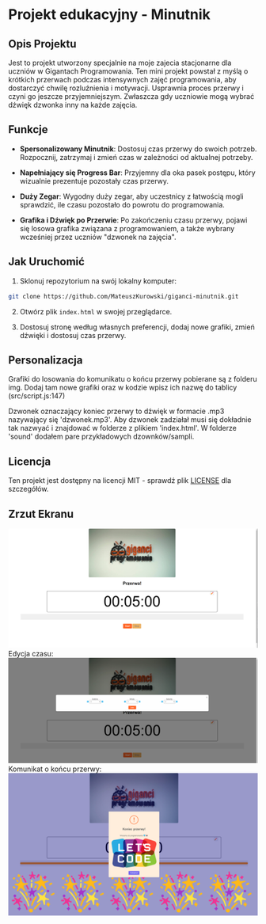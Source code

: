 # Projekt edukacyjny - Minutnik

## Opis Projektu

Jest to projekt utworzony specjalnie na moje zajecia stacjonarne dla uczniów w Gigantach Programowania. Ten mini projekt powstał z myślą o krótkich przerwach podczas intensywnych zajęć programowania, aby dostarczyć chwilę rozluźnienia i motywacji. Usprawnia proces przerwy i czyni go jeszcze przyjemniejszym. Zwłaszcza gdy uczniowie mogą wybrać dźwięk dzwonka inny na każde zajęcia.

## Funkcje

- **Spersonalizowany Minutnik**: Dostosuj czas przerwy do swoich potrzeb. Rozpocznij, zatrzymaj i zmień czas w zależności od aktualnej potrzeby.

- **Napełniający się Progress Bar**: Przyjemny dla oka pasek postępu, który wizualnie prezentuje pozostały czas przerwy.

- **Duży Zegar**: Wygodny duży zegar, aby uczestnicy z łatwością mogli sprawdzić, ile czasu pozostało do powrotu do programowania.

- **Grafika i Dźwięk po Przerwie**: Po zakończeniu czasu przerwy, pojawi się losowa grafika związana z programowaniem, a także wybrany wcześniej przez uczniów "dzwonek na zajęcia".

## Jak Uruchomić

1. Sklonuj repozytorium na swój lokalny komputer:

```bash
git clone https://github.com/MateuszKurowski/giganci-minutnik.git
```

2. Otwórz plik `index.html` w swojej przeglądarce.

3. Dostosuj stronę według własnych preferencji, dodaj nowe grafiki, zmień dźwięki i dostosuj czas przerwy.

## Personalizacja

Grafiki do losowania do komunikatu o końcu przerwy pobierane są z folderu img. Dodaj tam nowe grafiki oraz w kodzie wpisz ich nazwę do tablicy (src/script.js:147)

Dzwonek oznaczający koniec przerwy to dźwięk w formacie .mp3 nazywający się 'dzwonek.mp3'. Aby dzwonek zadziałał musi się dokładnie tak nazwyać i znajdować w folderze z plikiem 'index.html'. W folderze 'sound' dodałem pare przykładowych dzownków/sampli.

## Licencja

Ten projekt jest dostępny na licencji MIT - sprawdź plik [LICENSE](LICENSE) dla szczegółów.

## Zrzut Ekranu

![Aplikacja](src/readme-img/app1.png)
Edycja czasu:
![Edycja czasu](src/readme-img/app2.png)
Komunikat o końcu przerwy:
![Komunikat](src/readme-img/app3.png)
